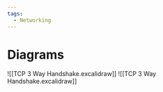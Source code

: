 ```yaml
---
tags:
  - Networking
---
```

# Diagrams
![[TCP 3 Way Handshake.excalidraw]]
![[TCP 3 Way Handshake.excalidraw]]

